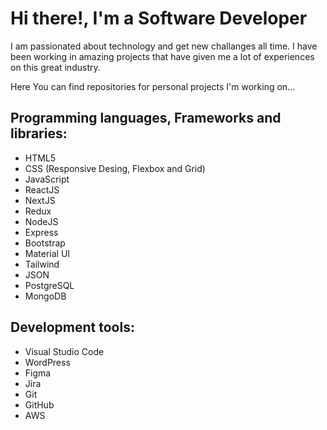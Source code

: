 # Hi there!, I'm a Software Developer

I am passionated about technology and get new challanges all time. I have been working in amazing projects that have given me a lot of experiences on this great industry. 

Here You can find repositories for personal projects I'm working on... 

## Programming languages, Frameworks and libraries:

  * HTML5
  * CSS (Responsive Desing, Flexbox and Grid)
  * JavaScript
  * ReactJS
  * NextJS
  * Redux
  * NodeJS
  * Express
  * Bootstrap
  * Material UI
  * Tailwind
  * JSON
  * PostgreSQL
  * MongoDB

## Development tools: 

  * Visual Studio Code
  * WordPress
  * Figma
  * Jira
  * Git
  * GitHub
  * AWS




